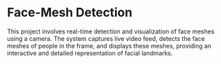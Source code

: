 # Face-Mesh Detection
This project involves real-time detection and visualization of face meshes using a camera. 
The system captures live video feed, detects the face meshes of people in the frame, and displays these meshes, providing an interactive and detailed representation of facial landmarks.
